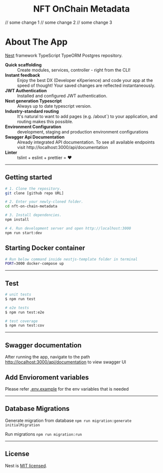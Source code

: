 <h1 align="center">
NFT OnChain Metadata 
</h1>
 // some change 1
 // some change 2
  // some change 3

# About The App

[Nest](https://github.com/nestjs/nest) framework TypeScript TypeORM Postgres repository.

<dl>
  <dt><b>Quick scaffolding</b></dt>
  <dd>Create modules, services, controller - right from the CLI!</dd>

  <dt><b>Instant feedback</b></dt>
  <dd>Enjoy the best DX (Developer eXperience) and code your app at the speed of thought! Your saved changes are reflected instantaneously.</dd>

  <dt><b>JWT Authentication</b></dt>
  <dd>Installed and configured JWT authentication.</dd>

  <dt><b>Next generation Typescript</b></dt>
  <dd>Always up to date typescript version.</dd>

  <dt><b>Industry-standard routing</b></dt>
  <dd>It's natural to want to add pages (e.g. /about`) to your application, and routing makes this possible.</dd>

  <dt><b>Environment Configuration</b></dt>
  <dd>development, staging and production environment configurations</dd>

  <dt><b>Swagger Api Documentation</b></dt>
  <dd>Already integrated API documentation. To see all available endpoints visit http://localhost:3000/api/documentation</dd>

  <dt><b>Linter</b></dt>  
  <dd>tslint + eslint + prettier = ❤️</dd>
</dl>

---

## Getting started

```bash
# 1. Clone the repository.
git clone [github repo URL]

# 2. Enter your newly-cloned folder.
cd nft-on-chain-metadata

# 3. Install dependencies.
npm install

# 4. Run development server and open http://localhost:3000
npm run start:dev

```

## Starting Docker container

```bash
# Run below command inside nestjs-template folder in terminal
PORT=3000 docker-compose up

```

---

## Test

```bash
# unit tests
$ npm run test

# e2e tests
$ npm run test:e2e

# test coverage
$ npm run test:cov
```

---

## Swagger documentation

After running the app, navigate to the path [http://localhost:3000/api/documentation](http://localhost:3000/api/documentation) to view swagger UI

## Add Envioroment variables

Please refer [.env.example](./.example.env) for the env variables that is needed

---

## Database Migrations

Generate migration from database
`npm run migration:generate initialMigration`

Run migrations
`npm run migration:run`

---

## License

Nest is [MIT licensed](LICENSE).
